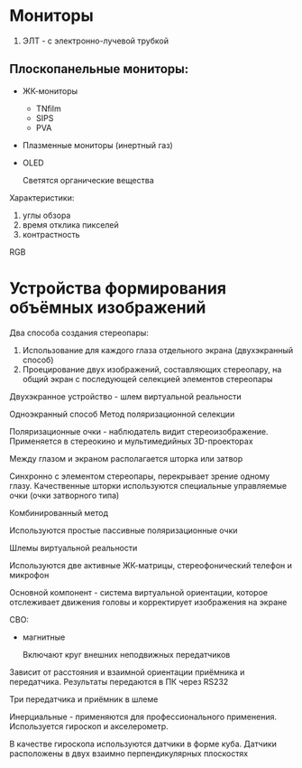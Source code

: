 # Мониторы

1. ЭЛТ - с электронно-лучевой трубкой

## Плоскопанельные мониторы:

- ЖК-мониторы

  - TNfilm
  - SIPS
  - PVA

- Плазменные мониторы (инертный газ)
- OLED

  Светятся органические вещества

Характеристики:

1. углы обзора
2. время отклика пикселей
3. контрастность

RGB

# Устройства формирования объёмных изображений

Два способа создания стереопары:

1. Использование для каждого глаза отдельного экрана (двухэкранный способ)
2. Проецирование двух изображений, составляющих стереопару, на общий экран с последующей селекцией элементов стереопары

Двухэкранное устройство - шлем виртуальной реальности

Одноэкранный способ
Метод поляризационной селекции

Поляризационные очки - наблюдатель видит стереоизображение. Применяется в стереокино и мультимедийных 3D-проекторах

Между глазом и экраном располагается шторка или затвор

Синхронно с элементом стереопары, перекрывает зрение одному глазу. Качественные шторки используются специальные управляемые очки (очки затворного типа)

Комбинированный метод

Используются простые пассивные поляризационные очки

Шлемы виртуальной реальности

Используются две активные ЖК-матрицы, стереофонический телефон и микрофон

Основной компонент - система виртуальной ориентации, которое отслеживает движения головы и корректирует изображения на экране

СВО:
- магнитные
  
  Включают круг внешних неподвижных передатчиков 

Зависит от расстояния и взаимной ориентации приёмника и передатчика. Результаты передаются в ПК через RS232

Три передатчика и приёмник в шлеме

Инерциальные - применяются для профессионального применения. Используется гироскоп и акселерометр.

В качестве гироскопа используются датчики в форме куба. Датчики расположены в двух взаимно перпендикулярных плоскостях